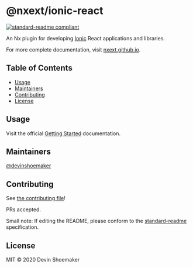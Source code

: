 # @nxext/ionic-react

[![standard-readme compliant](https://img.shields.io/badge/standard--readme-OK-green.svg?style=flat-square)](https://github.com/RichardLitt/standard-readme)

An Nx plugin for developing [Ionic](https://ionicframework.com/docs) React applications and libraries.

For more complete documentation, visit [nxext.github.io](https://nxext.github.io/nx-extensions-ionic/docs/ionic-react/overview.html).

## Table of Contents

- [Usage](#usage)
- [Maintainers](#maintainers)
- [Contributing](#contributing)
- [License](#license)

## Usage

Visit the official [Getting Started](https://nxext.github.io/nx-extensions-ionic/docs/ionic-react/getting-started.html) documentation.

## Maintainers

[@devinshoemaker](https://github.com/devinshoemaker)

## Contributing

See [the contributing file](../../contributing.md)!

PRs accepted.

Small note: If editing the README, please conform to the [standard-readme](https://github.com/RichardLitt/standard-readme) specification.

## License

MIT © 2020 Devin Shoemaker
